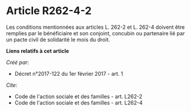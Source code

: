 # Article R262-4-2

Les conditions mentionnées aux articles L. 262-2 et L. 262-4 doivent être remplies par le bénéficiaire et son conjoint,
concubin ou partenaire lié par un pacte civil de solidarité le mois du droit.

**Liens relatifs à cet article**

_Créé par_:

  - Décret n°2017-122 du 1er février 2017 - art. 1

_Cite_:

  - Code de l'action sociale et des familles - art. L262-2
  - Code de l'action sociale et des familles - art. L262-4
